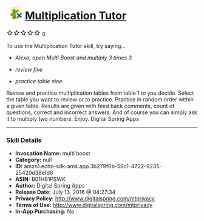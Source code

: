# &nbsp;<img src="skill_icon" alt="Multiplication Tutor icon" width="36"> [Multiplication Tutor](http://alexa.amazon.com/#skills/amzn1.echo-sdk-ams.app.3b279f0b-58c1-4722-9235-25420d38efd6)
![0 stars](../../images/ic_star_border_black_18dp_1x.png)![0 stars](../../images/ic_star_border_black_18dp_1x.png)![0 stars](../../images/ic_star_border_black_18dp_1x.png)![0 stars](../../images/ic_star_border_black_18dp_1x.png)![0 stars](../../images/ic_star_border_black_18dp_1x.png) 0

To use the Multiplication Tutor skill, try saying...

* *Alexa,  open Multi Boost and multiply 3 times 3*

* *review five*

* *practice table nine*

Review and practice multiplication tables from table 1 to  you decide.  Select the table you want to review or to practice.   Practice in  random order within a  given table.   Results are given with  feed back comments,  count of  questions, correct and incorrect answers. And of course you can simply ask it to multiply two numbers.  Enjoy.  Digital Spring Apps

***

### Skill Details

* **Invocation Name:** multi boost
* **Category:** null
* **ID:** amzn1.echo-sdk-ams.app.3b279f0b-58c1-4722-9235-25420d38efd6
* **ASIN:** B01H61PSWK
* **Author:** Digital Spring Apps
* **Release Date:** July 13, 2016 @ 04:27:34
* **Privacy Policy:** http://www.digitalspring.com/mtprivacy
* **Terms of Use:** http://www.digitalspring.com/mtprivacy
* **In-App Purchasing:** No
